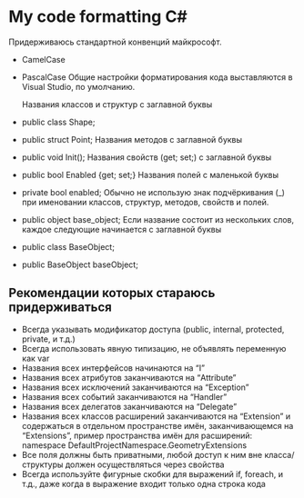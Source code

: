 # My code formatting C# #

Придерживаюсь стандартной конвенций майкрософт. 
* CamelCase
* PascalCase
Общие настройки форматирования кода выставляются в Visual Studio, по умолчанию.

 	Названия классов и структур с заглавной буквы
*	public class Shape;
*	public struct Point;
	Названия методов с заглавной буквы
*	public void Init();
	Названия свойств (get; set;) с заглавной буквы
*	public bool Enabled {get; set;}
	Названия полей с маленькой буквы
*	private bool enabled;
	Обычно не использую знак подчёркивания (_) при именовании классов, структур, методов, свойств и полей.
*	public object base_object;
	Если название состоит из нескольких слов, каждое следующие начинается с заглавной буквы
*	public class BaseObject;
*	public BaseObject baseObject;

## Рекомендации которых стараюсь придерживаться ##
*	Всегда указывать модификатор доступа (public, internal, protected, private, и т.д.)
*	Всегда использовать явную типизацию, не объявлять переменную как var
*	Названия всех интерфейсов начинаются на “I”
*	Названия всех атрибутов заканчиваются на “Attribute”
*	Названия всех исключений заканчиваются на “Exception”
*	Названия всех событий заканчиваются на “Handler”
*	Названия всех делегатов заканчиваются на “Delegate”
*	Названия всех классов расширений заканчиваются на “Extension” и содержаться в отдельном пространстве имён, заканчивающемся на “Extensions”, пример пространства имён для расширений:
namespace DefaultProjectNamespace.GeometryExtensions
*	Все поля должны быть приватными, любой доступ к ним вне класса/структуры должен осуществляться через свойства
*	Всегда используйте фигурные скобки для выражений if, foreach, и т.д., даже когда в выражение входит только одна строка кода
